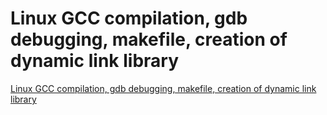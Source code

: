 # Linux GCC compilation, gdb debugging, makefile, creation of dynamic link library
[Linux GCC compilation, gdb debugging, makefile, creation of dynamic link library](https://aiwithcloud.com/2022/09/15/linux_gcc_compilation_gdb_debugging_makefile_creation_of_dynamic_link_library/)